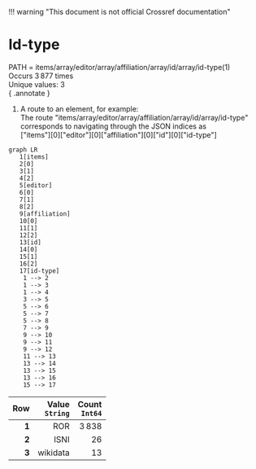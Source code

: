 !!! warning "This document is not official Crossref documentation"
# Id-type
PATH = items/array/editor/array/affiliation/array/id/array/id-type(1)  
Occurs 3 877 times  
Unique values: 3  
{ .annotate }

1. A route to an element, for example:  
   The route "items/array/editor/array/affiliation/array/id/array/id-type" corresponds to navigating through the JSON indices as  
   ["items"][0]["editor"][0]["affiliation"][0]["id"][0]["id-type"]  

```mermaid
graph LR
   1[items]
   2[0]
   3[1]
   4[2]
   5[editor]
   6[0]
   7[1]
   8[2]
   9[affiliation]
   10[0]
   11[1]
   12[2]
   13[id]
   14[0]
   15[1]
   16[2]
   17[id-type]
    1 --> 2
    1 --> 3
    1 --> 4
    3 --> 5
    5 --> 6
    5 --> 7
    5 --> 8
    7 --> 9
    9 --> 10
    9 --> 11
    9 --> 12
    11 --> 13
    13 --> 14
    13 --> 15
    13 --> 16
    15 --> 17
```

| **Row** | **Value**<br>`String` | **Count**<br>`Int64` |
|--------:|----------------------:|---------------------:|
| **1**   | ROR                   | 3 838                |
| **2**   | ISNI                  | 26                   |
| **3**   | wikidata              | 13                   |

